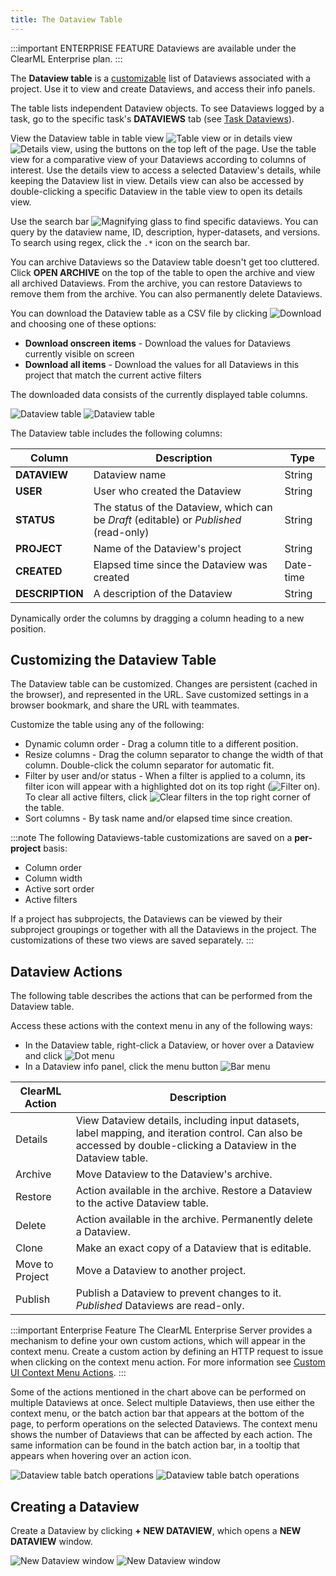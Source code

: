 ```yaml
---
title: The Dataview Table
---
```


:::important ENTERPRISE FEATURE
Dataviews are available under the ClearML Enterprise plan.
:::

The **Dataview table** is a [customizable](#customizing-the-dataview-table) list of Dataviews associated with a project.
Use it to view and create Dataviews, and access their info panels. 

The table lists independent Dataview objects. To see Dataviews logged by a task, go
to the specific task's **DATAVIEWS** tab (see [Task Dataviews](webapp_exp_track_visual.md)).

View the Dataview table in table view <img src="/docs/latest/icons/ico-table-view.svg" alt="Table view" className="icon size-md space-sm" /> 
or in details view <img src="/docs/latest/icons/ico-split-view.svg" alt="Details view" className="icon size-md space-sm" />,
using the buttons on the top left of the page. Use the table view for a comparative view of your Dataviews according to 
columns of interest. Use the details view to access a selected Dataview's details, while keeping the Dataview list in view.
Details view can also be accessed by double-clicking a specific Dataview in the table view to open its details view. 

Use the search bar <img src="/docs/latest/icons/ico-search.svg" alt="Magnifying glass" className="icon size-md space-sm" /> 
to find specific dataviews. You can query by the dataview name, ID, description, hyper-datasets, and versions. 
To search using regex, click the `.*` icon on the search bar.

You can archive Dataviews so the Dataview table doesn't get too cluttered. Click **OPEN ARCHIVE** on the top of the 
table to open the archive and view all archived Dataviews. From the archive, you can restore 
Dataviews to remove them from the archive. You can also permanently delete Dataviews.

You can download the Dataview table as a CSV file by clicking <img src="/docs/latest/icons/ico-download.svg" alt="Download" className="icon size-md space-sm" /> 
and choosing one of these options:
* **Download onscreen items** - Download the values for Dataviews currently visible on screen  
* **Download all items** - Download the values for all Dataviews in this project that match the current active filters  

The downloaded data consists of the currently displayed table columns.

![Dataview table](../../img/hyperdatasets/webapp_dataviews_table.png#light-mode-only)
![Dataview table](../../img/hyperdatasets/webapp_dataviews_table_dark.png#dark-mode-only)

The Dataview table includes the following columns: 

|Column|Description|Type|
|--|--|--|
|**DATAVIEW** | Dataview name | String|
|**USER** | User who created the Dataview | String|
|**STATUS** | The status of the Dataview, which can be *Draft* (editable) or *Published* (read-only)| String| 
|**PROJECT** | Name of the Dataview's project| String|
|**CREATED** | Elapsed time since the Dataview was created| Date-time|
|**DESCRIPTION** | A description of the Dataview | String| 

Dynamically order the columns by dragging a column heading 
to a new position.

## Customizing the Dataview Table

The Dataview table can be customized. Changes are persistent (cached in the browser), and represented in the URL. 
Save customized settings in a browser bookmark, and share the URL with teammates.

Customize the table using any of the following:

* Dynamic column order - Drag a column title to a different position.
* Resize columns - Drag the column separator to change the width of that column. Double-click the column separator for automatic fit.
* Filter by user and/or status - When a filter is applied to a column, its filter icon will appear with a highlighted 
  dot on its top right (<img src="/docs/latest/icons/ico-filter-on.svg" alt="Filter on" className="icon size-md" />). To 
  clear all active filters, click <img src="/docs/latest/icons/ico-filter-reset.svg" alt="Clear filters" className="icon size-md" />
  in the top right corner of the table.
* Sort columns - By task name and/or elapsed time since creation.

:::note
The following Dataviews-table customizations are saved on a **per-project** basis: 
* Column order
* Column width
* Active sort order
* Active filters

If a project has subprojects, the Dataviews can be viewed by their subproject groupings or together with 
all the Dataviews in the project. The customizations of these two views are saved separately. 
:::


## Dataview Actions

The following table describes the actions that can be performed from the Dataview table. 

Access these actions with the context menu in any of the following ways:
* In the Dataview table, right-click a Dataview, or hover over a Dataview and click <img src="/docs/latest/icons/ico-dots-v-menu.svg" alt="Dot menu" className="icon size-md space-sm" />
* In a Dataview info panel, click the menu button <img src="/docs/latest/icons/ico-bars-menu.svg" alt="Bar menu" className="icon size-md space-sm" />

| ClearML Action | Description |
|---|---|
| Details | View Dataview details, including input datasets, label mapping, and iteration control. Can also be accessed by double-clicking a Dataview in the Dataview table. |
| Archive | Move Dataview to the Dataview's archive. | 
| Restore | Action available in the archive. Restore a Dataview to the active Dataview table. |
| Delete | Action available in the archive. Permanently delete a Dataview. |
| Clone | Make an exact copy of a Dataview that is editable. |
| Move to Project | Move a Dataview to another project. |
| Publish |  Publish a Dataview to prevent changes to it. *Published* Dataviews are read-only.|

:::important Enterprise Feature
The ClearML Enterprise Server provides a mechanism to define your own custom actions, which will 
appear in the context menu. Create a custom action by defining an HTTP request to issue when clicking on the context menu
action. For more information see [Custom UI Context Menu Actions](../../deploying_clearml/clearml_server_config.md#custom-ui-context-menu-actions).
:::

Some of the actions mentioned in the chart above can be performed on multiple Dataviews at once.
Select multiple Dataviews, then use either the context menu, or the batch action bar that appears at the bottom of the page, to perform
operations on the selected Dataviews. The context menu shows the number of Dataviews that can be affected by each action. 
The same information can be found in the batch action bar, in a tooltip that appears when hovering over an action icon. 

![Dataview table batch operations](../../img/hyperdatasets/webapp_dataviews_context_menu.png#light-mode-only)
![Dataview table batch operations](../../img/hyperdatasets/webapp_dataviews_context_menu_dark.png#dark-mode-only)

## Creating a Dataview 

Create a Dataview by clicking **+ NEW DATAVIEW**, which opens a 
**NEW DATAVIEW** window. 

![New Dataview window](../../img/hyperdatasets/webapp_dataview_new.png#light-mode-only)
![New Dataview window](../../img/hyperdatasets/webapp_dataview_new_dark.png#dark-mode-only)